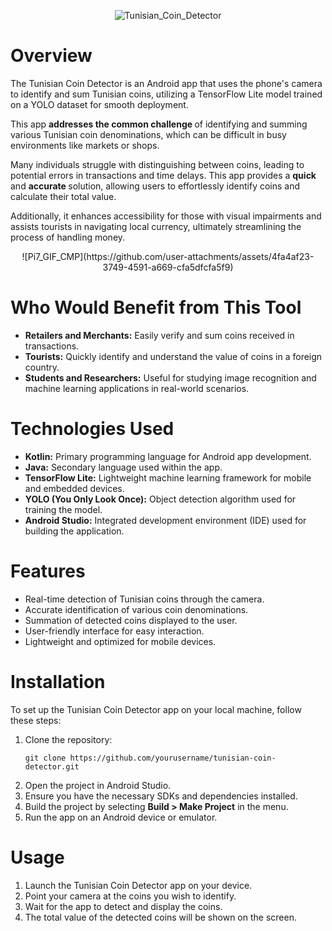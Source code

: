 <div align='center'>

![Tunisian_Coin_Detector](https://github.com/user-attachments/assets/e7531210-fa84-45a3-aaaf-9626eaa6d865)

</div>


# Overview
The Tunisian Coin Detector is an Android app that uses the phone's camera to identify and sum Tunisian coins, utilizing a TensorFlow Lite model trained on a YOLO dataset for smooth deployment.

This app <strong> addresses the common challenge </strong> of identifying and summing various Tunisian coin denominations, which can be difficult in busy environments like markets or shops.

Many individuals struggle with distinguishing between coins, leading to potential errors in transactions and time delays. This app provides a <strong> quick </strong> and <strong> accurate </strong> solution, allowing users to effortlessly identify coins and calculate their total value. 

Additionally, it enhances accessibility for those with visual impairments and assists tourists in navigating local currency, ultimately streamlining the process of handling money.
<div align='center'>
![Pi7_GIF_CMP](https://github.com/user-attachments/assets/4fa4af23-3749-4591-a669-cfa5dfcfa5f9)

</div>


# Who Would Benefit from This Tool
- **Retailers and Merchants:** Easily verify and sum coins received in transactions.
- **Tourists:** Quickly identify and understand the value of coins in a foreign country.
- **Students and Researchers:** Useful for studying image recognition and machine learning applications in real-world scenarios.


# Technologies Used
- **Kotlin:** Primary programming language for Android app development.
- **Java:** Secondary language used within the app.
- **TensorFlow Lite:** Lightweight machine learning framework for mobile and embedded devices.
- **YOLO (You Only Look Once):** Object detection algorithm used for training the model.
- **Android Studio:** Integrated development environment (IDE) used for building the application.


# Features
- Real-time detection of Tunisian coins through the camera.
- Accurate identification of various coin denominations.
- Summation of detected coins displayed to the user.
- User-friendly interface for easy interaction.
- Lightweight and optimized for mobile devices.


# Installation
<p>To set up the Tunisian Coin Detector app on your local machine, follow these steps:</p>
<ol>
    <li>Clone the repository:</li>
    <pre><code class="language-bash">git clone https://github.com/yourusername/tunisian-coin-detector.git</code></pre>
    <li>Open the project in Android Studio.</li>
    <li>Ensure you have the necessary SDKs and dependencies installed.</li>
    <li>Build the project by selecting <strong>Build > Make Project</strong> in the menu.</li>
    <li>Run the app on an Android device or emulator.</li>
</ol>



# Usage


<ol>
    <li>Launch the Tunisian Coin Detector app on your device.</li>
    <li>Point your camera at the coins you wish to identify.</li>
    <li>Wait for the app to detect and display the coins.</li>
    <li>The total value of the detected coins will be shown on the screen.</li>
</ol>
